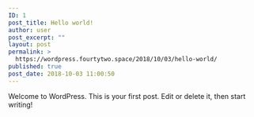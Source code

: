 ```yaml
---
ID: 1
post_title: Hello world!
author: user
post_excerpt: ""
layout: post
permalink: >
  https://wordpress.fourtytwo.space/2018/10/03/hello-world/
published: true
post_date: 2018-10-03 11:00:50
---
```

Welcome to WordPress. This is your first post. Edit or delete it, then start writing!